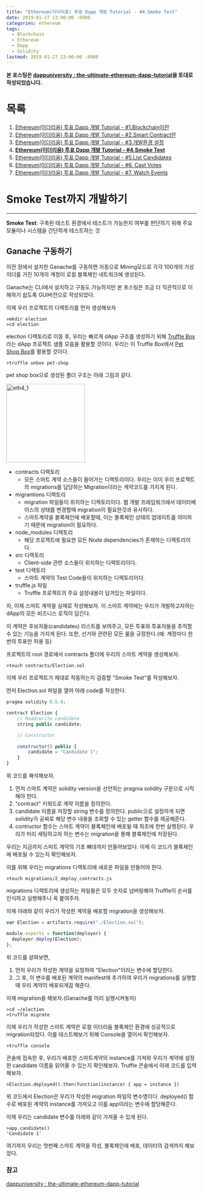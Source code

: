 ```yaml
---
title: "Ethereum(이더리움) 투표 Dapp 개발 Tutorial - #4.Smoke Test"
date: 2019-01-27 23:00:00 -0900
categories: ethereum
tags: 
  - Blockchain
  - Ethereum
  - Dapp
  - Solidity
lastmod: 2019-01-27 23:00:00 -0900
---
```


**본 포스팅은 [dappuniversity : the-ultimate-ethereum-dapp-tutorial](http://www.dappuniversity.com/articles/the-ultimate-ethereum-dapp-tutorial)을 토대로 작성되었습니다.**

# 목록

1. [Ethereum(이더리움) 투표 Dapp 개발 Tutorial - #1.Blockchain이란](https://choi3897.github.io/ethereum/ethereum-dapp-1/#)
2. [Ethereum(이더리움) 투표 Dapp 개발 Tutorial - #2.Smart Contract란](https://choi3897.github.io/ethereum/ethereum-dapp-2/#)
3. [Ethereum(이더리움) 투표 Dapp 개발 Tutorial - #3.개발환경 설정](https://choi3897.github.io/ethereum/ethereum-dapp-3/#)
4. [**Ethereum(이더리움) 투표 Dapp 개발 Tutorial - #4.Smoke Test**](https://choi3897.github.io/ethereum/ethereum-dapp-4/#)
5. [Ethereum(이더리움) 투표 Dapp 개발 Tutorial - #5.List Candidates](https://choi3897.github.io/ethereum/ethereum-dapp-5/#)
6. [Ethereum(이더리움) 투표 Dapp 개발 Tutorial - #6. Cast Votes](https://choi3897.github.io/ethereum/ethereum-dapp-6/#)
7. [Ethereum(이더리움) 투표 Dapp 개발 Tutorial - #7. Watch Events](https://choi3897.github.io/ethereum/ethereum-dapp-7/#)

# Smoke Test까지 개발하기

---
**Smoke Test**: 구축된 테스트 환경에서 테스트가 가능한지 여부를 판단하기 위해 주요 모듈이나 시스템을 간단하게 테스트하는 것

## Ganache 구동하기

이전 장에서 설치한 Ganache를 구동하면 자동으로 Mining모드로 각각 100개의 가상 이더를 가진 10개의 계정이 로컬 블록체인 네트워크에 생성된다.

Ganache는 CLI에서 설치하고 구동도 가능하지만 본 포스팅은 조금 더 직관적으로 이해하기 쉽도록 GUI버전으로 작성되었다.

이제 우리 프로젝트의 디렉토리를 먼저 생성해보자

```shell
>mkdir election
>cd election
```

election 디렉토리로 이동 후, 우리는 빠르게 dApp 구조를 생성하기 위해 [Truffle Box](https://truffleframework.com/boxes)라는 dApp 프로젝트 샘플 모음을 활용할 것이다. 우리는 이 Truffle Box에서 [Pet Shop Box](https://truffleframework.com/boxes/pet-shop)를 활용할 것이다.

```shell
>truffle unbox pet-shop
```

pet shop box으로 생성된 폴더 구조는 아래 그림과 같다.

<img width="208" alt="eth4_1" src="https://user-images.githubusercontent.com/14902468/51803115-9a418480-2294-11e9-89c1-4a3073f296c6.png">

* contracts 디렉토리
  * 모든 스마트 계약 소스들이 들어가는 디렉토리이다. 우리는 이미 우리 프로젝트의 migrations를 담당하는 Migration이라는 계약코드를 가지게 된다.
* migrantions 디렉토리
  * migration 파일들이 위치하는 디렉토리이다. 웹 개발 프레임워크에서 데이터베이스의 상태를 변경할때 migration이 필요한것과 유사하다.
  * 스마트계약을 블록체인에 배포할때, 이는 블록체인 상태의 업데이트를 의미하기 때문에 migration이 필요하다.
* node_modules 디렉토리
  * 해당 프로젝트에 필요한 모든 Node dependencies가 존재하는 디렉토리이다.
* src 디렉토리
  * Client-side 관련 소스들이 위치하는 디렉토리이다.
* test 디렉토리
  * 스마트 계약의 Test Code들이 위치하는 디렉토리이다.
* truffle.js 파일
  * Truffle 프로젝트의 주요 설정내용이 담겨있는 파일이다.
  
자, 이제 스마트 계약을 실제로 작성해보자. 이 스마트 계약에는 우리가 개발하고자하는 dApp의 모든 비즈니스 로직이 담긴다.

이 계약은 후보자들(candidates) 리스트를 보여주고, 모든 투표와 투표자들을 추적할 수 있는 기능을 가지게 된다. 또한, 선거와 관련된 모든 룰을 규정한다.(예: 계정마다 한번의 투표만 허용 등)

프로젝트의 root 경로에서 contracts 폴더에 우리의 스마트 계약을 생성해보자.

```shell
>touch contracts/Election.sol
```

이제 우리 프로젝트가 제대로 작동하는지 검증할 "Smoke Test"를 작성해보자.

먼저 Election.sol 파일을 열어 아래 code를 작성한다.

```javascript
pragma solidity 0.5.0;

contract Election {
    // Read/write candidate
    string public candidate;

    // Constructor
    
    constructor() public {
        candidate = "Candidate 1";
    }
}
```

위 코드를 해석해보자.

1. 먼저 스마트 계약은 solidity version을 선언하는 pragma solidity 구문으로 시작해야 한다.
2. "contract" 키워드로 계약 이름을 정의한다.
3. candidate 이름을 저장할 string 변수를 정의한다. public으로 설정하게 되면 solidity가 공짜로 해당 변수 내용을 조회할 수 있는 getter 함수를 제공해준다.
4. contructor 함수는 스마트 계약이 블록체인에 배포될 때 최초에 한번 실행된다. 우리가 미리 세팅하고자 하는 변수는 migration을 통해 블록체인에 저장된다.

우리는 지금까지 스마트 계약의 기초 뼈대까지 만들어보았다. 이제 이 코드가 블록체인에 배포될 수 있는지 확인해보자.

이를 위해 우리는 migrations 디렉토리에 새로운 파일을 만들어야 한다.

```shell
>touch migrations/2_deploy_contracts.js
```

migrations 디렉토리에 생성하는 파일들은 모두 숫자로 넘버링해야 Truffle이 순서를 인식하고 실행해주니 꼭 붙여주자.

이제 아래와 같이 우리가 작성한 계약을 배포할 migration을 생성해보자.

```javascript
var Election = artifacts.require("./Election.sol");

module.exports = function(deployer) {
  deployer.deploy(Election);
};
```

위 코드를 살펴보면, 

1. 먼저 우리가 작성한 계약을 요청하여 "Election"이라는 변수에 할당한다. 
2. 그 후, 이 변수를 배포된 계약의 manifest에 추가하여 우리가 migrations를 실행할 때 우리 계약이 배포되게끔 해준다.

이제 migration을 해보자.(Ganache를 미리 실행시켜놓자)

```shell
>cd ~/election
>truffle migrate
```

이제 우리가 작성한 스마트 계약은 로컬 이더리움 블록체인 환경에 성공적으로 migration되었다. 이를 테스트해보기 위해 Console을 열어서 확인해보자.

```shell
>truffle console
```

콘솔에 접속한 후, 우리가 배포한 스마트계약의 instance를 가져와 우리가 계약에 설정한 candidate 이름을 읽어올 수 있는지 확인해보자.
Truffle 콘솔에서 아래 코드를 입력해보자.

```shell
>Election.deployed().then(function(instance) { app = instance })
```

위 코드에서 Election은 우리가 작성한 migration 파일의 변수명이다. deployed() 함수로 배포된 계약의 instance를 가져오고 이를 app이라는 변수에 할당해준다.

이제 우리는 candidate 변수를 아래와 같이 가져올 수 있게 된다.

```shell
>app.candidate()
'Candidate 1'
```

여기까지 우리는 첫번째 스마트 계약을 작성, 블록체인에 배포, 데이터의 검색까지 해보았다.

### 참고

[dappuniversity : the-ultimate-ethereum-dapp-tutorial](http://www.dappuniversity.com/articles/the-ultimate-ethereum-dapp-tutorial)
